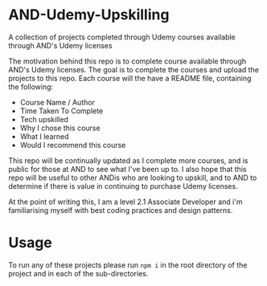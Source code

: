 # AND-Udemy-Upskilling

A collection of projects completed through Udemy courses available through AND's Udemy licenses

The motivation behind this repo is to complete course available through AND's Udemy licenses. The goal is to complete the courses and upload the projects to this repo. Each course will the have a README file, containing the following:

- Course Name / Author
- Time Taken To Complete
- Tech upskilled
- Why I chose this course
- What I learned
- Would I recommend this course

This repo will be continually updated as I complete more courses, and is public for those at AND to see what I've been up to. I also hope that this repo will
be useful to other ANDis who are looking to upskill, and to AND to determine if there is value in continuing to purchase Udemy licenses.

At the point of writing this, I am a level 2.1 Associate Developer and i'm familiarising myself with best coding practices and design patterns.

# Usage

To run any of these projects please run `npm i` in the root directory of the project and in each of the sub-directories.
